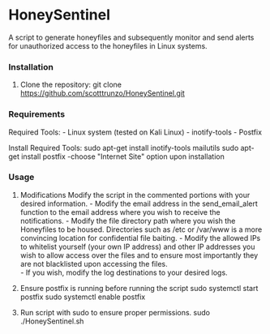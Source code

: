 # HoneySentinel
A script to generate honeyfiles and subsequently monitor and send alerts for unauthorized access to the honeyfiles in Linux systems.  


### Installation
1. Clone the repository:
   git clone https://github.com/scotttrunzo/HoneySentinel.git
   

### Requirements
  Required Tools:
         - Linux system (tested on Kali Linux)
         - inotify-tools
         - Postfix  
         

   Install Required Tools:
     sudo apt-get install inotify-tools mailutils
     sudo apt-get install postfix
               -choose "Internet Site" option upon installation  
               
 
### Usage
1. Modifications
    Modify the script in the commented portions with your desired information.
       - Modify the email address in the send_email_alert function to the email address where you wish to receive the notifications.
       - Modify the file directory path where you wish the Honeyfiles to be housed. Directories such as /etc or /var/www is a more convincing location for confidential file baiting.
       - Modify the allowed IPs to whitelist yourself (your own IP address) and other IP addresses you wish to allow access over the files and to ensure most importantly they are not blacklisted upon accessing the files.  
       - If you wish, modify the log destinations to your desired logs.
   

3.  Ensure postfix is running before running the script
      sudo systemctl start postfix
      sudo systemctl enable postfix
    

5. Run script with sudo to ensure proper permissions.
      sudo ./HoneySentinel.sh
